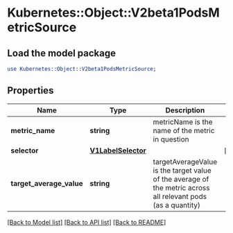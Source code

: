 # Kubernetes::Object::V2beta1PodsMetricSource

## Load the model package
```perl
use Kubernetes::Object::V2beta1PodsMetricSource;
```

## Properties
Name | Type | Description | Notes
------------ | ------------- | ------------- | -------------
**metric_name** | **string** | metricName is the name of the metric in question | 
**selector** | [**V1LabelSelector**](V1LabelSelector.md) |  | [optional] 
**target_average_value** | **string** | targetAverageValue is the target value of the average of the metric across all relevant pods (as a quantity) | 

[[Back to Model list]](../README.md#documentation-for-models) [[Back to API list]](../README.md#documentation-for-api-endpoints) [[Back to README]](../README.md)


